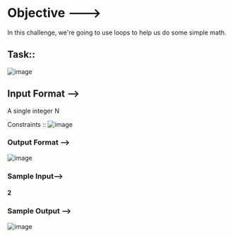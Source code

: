 # Objective --->
In this challenge, we're going to use loops to help us do some simple math.

## Task:: 
![image](https://user-images.githubusercontent.com/114969499/193747058-d92756ba-395f-4202-90f7-0888b5d94c43.png)


## Input Format -->

A single integer  N

Constraints ::
![image](https://user-images.githubusercontent.com/114969499/193747121-5e2e2623-90f5-4347-9e72-1a15702a0779.png)


### Output Format -->

![image](https://user-images.githubusercontent.com/114969499/193747238-cc963a00-c84b-4be1-b88c-34873abbcb64.png)


### Sample Input-->
#### 2
### Sample Output -->
![image](https://user-images.githubusercontent.com/114969499/193746738-22dc3e74-9615-4c7d-9b53-a9d6b70d67fa.png)
